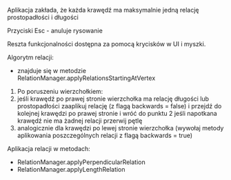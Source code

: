 Aplikacja zakłada, że każda krawędź ma maksymalnie jedną relację prostopadłości i długości

Przyciski
Esc - anuluje rysowanie

Reszta funkcjonalności dostępna za pomocą krycisków w UI i myszki.

Algorytm relacji:
- znajduje się w metodzie RelationManager.applyRelationsStartingAtVertex
1. Po poruszeniu wierzchołkiem:
2. jeśli krawędź po prawej stronie wierzchołka ma relację długości lub 
prostopadłości zaaplikuj relację (z flagą backwards = false) i przejdź 
do kolejnej krawędzi po prawej stronie i wróć do punktu 2 jeśli napotkana 
krawędź nie ma żadnej relacji przerwij pętlę
4. analogicznie dla krawędzi po lewej stronie wierzchołka
(wywołaj metody aplikowania poszczególnych relacji z flagą backwards = true)

Aplikacja relacji w metodach:
- RelationManager.applyPerpendicularRelation
- RelationManager.applyLengthRelation
